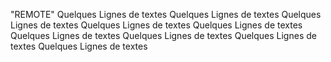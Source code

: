 "REMOTE"
Quelques Lignes de textes Quelques Lignes de textes Quelques Lignes de textes 
Quelques Lignes de textes Quelques Lignes de textes Quelques Lignes de textes 
Quelques Lignes de textes Quelques Lignes de textes Quelques Lignes de textes 
